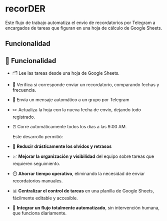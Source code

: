 # recorDER

Este flujo de trabajo automatiza el envío de recordatorios por Telegram a encargados de tareas que figuran en una hoja de cálculo de Google Sheets.

## Funcionalidad

## 📌 Funcionalidad

- 🗂️ Lee las tareas desde una hoja de Google Sheets.
- 📅 Verifica si corresponde enviar un recordatorio, comparando fechas y frecuencia.
- 📲 Envía un mensaje automático a un grupo por Telegram
- ✏️ Actualiza la hoja con la nueva fecha de envío, dejando todo registrado.
- ⏰ Corre automáticamente todos los días a las 9:00 AM.

  Este desarrollo permitió:

- 💬 **Reducir drásticamente los olvidos y retrasos** 
- 📈 **Mejorar la organización y visibilidad** del equipo sobre tareas que requieren seguimiento.
- ⏱️ **Ahorrar tiempo operativo**, eliminando la necesidad de enviar recordatorios manuales.
- 📊 **Centralizar el control de tareas** en una planilla de Google Sheets, fácilmente editable y accesible.
- 🤖 **Integrar un flujo totalmente automatizado**, sin intervención humana, que funciona diariamente.
